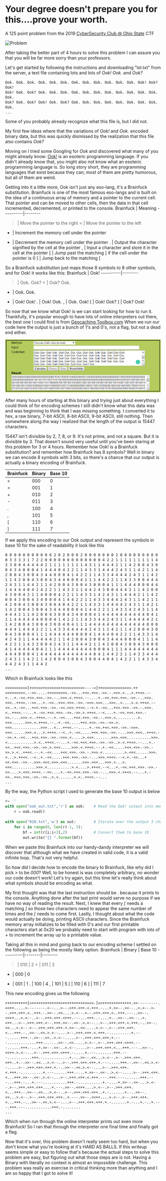 # Your degree doesn't prepare you for this....prove your worth.
A 125 point problem from the 2019 <a href="https://osucyber.club">CyberSecurity Club @ Ohio State</a> CTF

![Problem](/problem.png)

After taking the better part of 4 hours to solve this problem I can assure you that you will be far more sorry than your professors.

Let's get started by following the instructions and downloading "lol.txt" from the server, a text file containing lots and lots of *Ook! Ook.* and *Ook?*
```Ook
Ook. Ook. Ook. Ook. Ook. Ook. Ook. Ook. Ook. Ook. Ook. Ook. Ook! Ook? Ook!
Ook! Ook. Ook? Ook. Ook. Ook. Ook. Ook. Ook. Ook. Ook. Ook. Ook. Ook. Ook.
Ook? Ook. Ook? Ook! Ook. Ook? Ook. Ook. Ook. Ook. Ook. Ook. Ook. Ook. Ook.
...
```
Some of you probably already recognize what this file is, but I did not.

My first few ideas where that the variations of *Ook!* and *Ook.* encoded binary data, but this was quickly dismissed by the realization that this file also contains *Ook?*

Moving on I tried some Googling for *Ook* and discovered what many of you might already know: <a href="https://esolangs.org/wiki/Ook!">Ook!</a> is an esoteric programming language.
If you didn't already know that, you might also not know what an esoteric programming language is. So long story short, they are programming languages that exist because they can; most of them are pretty humorous, but all of them are weird.

Getting into it a little more, Ook isn't just any eso-lang, it's a Brainfuck substitution. Brainfuck is one of the most famous eso-langs and is built on the idea of a continuous array of memory and a pointer to the current cell. That pointer and can be moved to other cells, then the data in that cell incremented, decremented, or printed to the console.
Brainfuck | Meaning
----------|--------
> | Move the pointer to the right
< | Move the pointer to the left
+ | Increment the memory cell under the pointer
- | Decrement the memory cell under the pointer
. | Output the character signified by the cell at the pointer
, | Input a character and store it in the cell at the pointer
[ | Jump past the matching ] if the cell under the pointer is 0
] | Jump back to the matching [


So a Brainfuck substitution just maps those 8 symbols to 8 other symbols, and for Ook! it works like this:
Brainfuck | Ook!
----------|--------
> | Ook. Ook?
< | Ook? Ook.
+ | Ook. Ook.
- | Ook! Ook!
. | Ook! Ook.
, | Ook. Ook!
[ | Ook! Ook?
] | Ook? Ook!

So now that we know what Ook! is we can start looking for how to run it. Thankfully, it's popular enough to have lots of online interpreters out there, the best one I could find is from <a href="https://www.geocachingtoolbox.com/index.php?lang=en&page=brainfuckOok">Geocaching Toolbox.com</a> When we run our code here the output is just a bunch of 1's and 0's, not a flag, but not a dead end either.

![GCT Ook1](GCT_ook_1.png)

After many hours of starting at this binary and trying just about everything I could think of for encoding schemes I still didn't know what this data was and was beginning to think that I was missing something. I converted it to hex, a raw binary, 7-bit ASCII, 8-bit ASCII, 9-bit ASCII, still nothing. Then somewhere along the way I realized that the length of the output is 15447 characters.

15447 isn't divisible by 2, 7, 8, or 9. It's not prime, and not a square. But it is divisible by 3. That doesn't sound very useful until you've been staring at this problem for 3 or 4 hours. Remember how Ook! is a Brainfuck substitution? and remember how Brainfuck has 8 symbols? Well in binary we can encode 8 symbols with 3 bits, so there's a chance that our output is actually a binary encoding of Brainfuck.

Brainfuck | Binary | Base 10
----------|--------|--------
> | 000 | 0
< | 001 | 1
+ | 010 | 2
- | 011 | 3
. | 100 | 4
, | 101 | 5
[ | 110 | 6
] | 111 | 7

If we apply this encoding to our Ook output and represent the symbols in base 10 for the sake of readability it look like this 
```
0 0 0 0 0 0 0 0 0 0 6 2 0 2 0 0 0 2 0 0 0 0 0 0 0 2 0 0 0 0 0 0 0 0 0 0 3 3 3 3 1 7 2 2 0 0 0 0 0 0 0 0 0 0 0 0 0 4 2 2 1 1 1 1 1 1 1 1 1 4 3 3 0 0 4 4 4 4 4 2 1 1 1 1 1 1 1 1 4 3 1 1 4 4 4 2 1 1 4 2 0 0 4 3 0 0 4 3 4 0 0 0 4 1 4 4 4 0 4 2 2 1 1 4 3 3 1 4 4 4 2 4 3 1 1 4 2 1 1 4 2 0 0 4 3 0 0 4 3 4 4 0 0 0 4 1 4 2 2 1 1 4 3 3 4 4 4 4 2 4 3 1 1 4 2 1 1 4 2 0 0 4 3 0 0 4 3 4 4 0 0 0 4 1 1 1 4 4 2 2 1 1 4 3 3 0 0 4 4 4 2 4 3 1 1 4 4 2 1 1 4 2 0 0 4 3 0 0 4 3 0 0 0 4 1 1 1 4 4 4 0 0 0 4 4 1 4 4 4 4 0 4 1 4 2 2 1 1 4 3 3 1 1 4 4 2 4 3 0 0 4 4 4 2 1 1 4 2 0 0 4 3 0 0 4 3 1 1 4 0 0 0 4 2 2 1 1 4 3 3 1 4 2 4 3 1 1 4 4 4 2 1 1 4 2 0 0 4 3 0 0 4 3 4 0 0 0 4 1 4 4 2 2 1 1 4 3 3 4 4 4 2 4 3 1 1 4 2 1 1 4 2 0 0 4 3 0 0 4 3 0 0 4 0 4 2 2 1 1 4 3 3 1 4 4 4 4 2 4 3 1 1 4 2 1 1 4 2 0 0 4 3 0 0 4 3 4 4 4 0 0 0 4 1 4 4 2 2 1 1 4 3 3 4 2 4 3 1 1 4 4 4 4 2 1 1 4 2 0 0 4 3 0 0 4 3 4 0 0 0 4 1 4 4 4 4 4 4 4 4 4 4 0 4 1 1 1 4 4 4 4 4 4 0 0 0 4 1 4 2 2 1 1 4 3 3 4 4 2 4 3 1 1 4 4 4 4 4 2 1 1 4 2 0 0 4 3 0 0 4 3 0 0 4 0 4 1 1 1 4 4 4 4 4 4 4 4 4 4 4 4 4 0 0 0 4 4 4 1 4 4 4 2 2 1 1 4 3 3 4 4 4 4 4 2 4 3 1 1 4 2 1 1 4 2 0 0 4 3 0 0 4 3 0 0 0 4 1 1 1 4 4 4 4 4 4 0 0 0 4 1 4 4 4 0 4 2 2 1 1 4 3 3 1 4 4 2 4 3 1 1 4 4 4 4 4 2 1 1 4 2 0 0 4 3 0 0 4 3 4 4 4 0 0 0 4 1 1 1 4 4 2 2 1 1 4 3 3 0 0 4 2 4 3 1 1 4 4 4 2 1 1 4 2 0 0 4 3 0 0 4 3 0 0 0 4 1 4 4 4 4 4 0 4 1 1 1 4 4 4 4 4 4 4 4 0 0 0 4 1 1 1 4 4 4 4 4 4 4 4 4 4 4 0 0 0 4 1 4 4 4 4 4 4 4 4 4 4 4 4 0 4 1 4 4 2 2 1 1 4 3 3 4 4 4 2 4 3 1 1 4 2 1 1 4 2 0 0 4 3 0 0 4 3 0 0 4 4 0 4 1 4 2 2 1 1 4 3 3 4 4 4 2 4 3 1 1 4 4 2 
...
```

Which in Brainfuck looks like this
```brainfuck
>>>>>>>>>>[+>+>>>+>>>>>>>+>>>>>>>>>>----<]++>>>>>>>>>>>>>.++<<<<<<<<<.-->>.....+<<<<<<<<.-<<...+<<.+>>.->>.-.>>>.<...>.++<<.--<...+.-<<.+<<.+>>.->>.-..>>>.<.++<<.--....+.-<<.+<<.+>>.->>.-..>>>.<<<..++<<.-->>...+.-<<..+<<.+>>.->>.->>>.<<<...>>>..<....>.<.++<<.--<<..+.->>...+<<.+>>.->>.-<<.>>>.++<<.--<.+.-<<...+<<.+>>.->>.-.>>>.<..++<<.--...+.-<<.+<<.+>>.->>.->>.>.++<<.--<....+.-<<.+<<.+>>.->>.-...>>>.<..++<<.--.+.-<<....+<<.+>>.->>.-.>>>.<..........>.<<<......>>>.<.++<<.--..+.-<<.....+<<.+>>.->>.->>.>.<<<.............>>>...<...++<<.--.....+.-<<.+<<.+>>.->>.->>>.<<<......>>>.<...>.++<<.--<..+.-<<.....+<<.+>>.->>.-...>>>.<<<..++<<.-->>.+.-<<...+<<.+>>.->>.->>>.<.....>.<<<........>>>.<<<...........>>>.<............>.<..++<<.--...+.-<<.+<<.+>>.->>.->>..>.<.++<<.--...+.-<<..+<<.+>>.->>.->>.>.<<<.....>>>.<.++<<.--.+.-<<.....+<<.+>>.->>.->>.>.<..++<<.--.+.-<<....+<<.+>>.->>.-.>>>.<..........>.<<<......>>>.<...>.++<<.--<..+.-<<.....+<<.+>>.->>.-...>>>.++<<.--<.+.-<<...+<<.+>>.->>.-.>>>.<<<.>>>.<<<.......>>>.<<<...>>>.<...>.<<<...........>>>.<...........>.<....>.++<<.--<...+.-<<.+<<.+>>.->>.->>....>.<<<.++<<.-->>....+.-<<.+<<.+>>.->>.-...>>>.<.++<<.--...+.-<<..+<<.+>>.->>.->>..>.<.......>.<..++<<.--...
...
```
By the way, the Python script I used to generate the base 10 output is below
```Python
r= ''
with open("ook_out.txt",'r') as ook:    # Read the Ook! output into memory
	r = ook.read()
	
with open("010.txt",'w') as out:        # Iterate over the output 3 characters at a time
	for i in range(0, len(r)-1, 3):
		bf = int(r[i:i+3],2)            # Convert them to base 10
		out.write("{} ".format(bf))
```

When we paste this Brainfuck into our handy-dandy interpreter we will discover that although what we have created in valid code, it is a valid infinite loop. That's not very helpful.

So how did I decide how to encode the binary to Brainfuck, like why did I pick *>* to be *000*? Well, to be honest is was completely arbitrary, no wonder our code doesn't work! Let's try again, but this time let's really think about what symbols should be encoding as what.

My first thought was that the last instruction should be *.* because it prints to the console. Anything done after the last print would serve no purpose if we have no way of reading the result. Next, I knew that every *[* needs a matching *]* so those two characters need to appear the same number of times and the *[* needs to come first. Lastly, I thought about what the code would actually be doing, printing ASCII characters. Since the Brainfuck memory array initializes to be filled with 0's and our first printable characters start at 0x20 we probably need to start with program with lots of *+* to increment the array up to a printable value.

Taking all this in mind and going back to our encoding scheme I settled on the following as being the mostly likely option.
Brainfuck | Binary | Base 10
----------|--------|--------
> | 010 | 2
< | 011 | 3
+ | 000 | 0
- | 001 | 1
. | 100 | 4
, | 101 | 5
[ | 110 | 6
] | 111 | 7

This new encoding gives us the following
```brainfuck
++++++++++[>+>+++>+++++++>++++++++++<<<<-]>>+++++++++++++.>>---------.<<++.....>--------.<--...>--.>++.<++.<.+++.-...+.>>--.<<-...>.<--.>--.>++.<++.<..+++.-.>>--.<<....>.<--.>--.>++.<++.<..+++.---..>>--.<<++...>.<--..>--.>++.<++.<+++.---...+++..-....+.-.>>--.<<--..>.<++...>--.>++.<++.<--.+++.>>--.<<-.>.<--...>--.>++.<++.<.+++.-..>>--.<<...>.<--.>--.>++.<++.<++.+.>>--.<<-....>.<--.>--.>++.<++.<...+++.-..>>--.<<.>.<--....>--.>++.<++.<.+++.-..........+.---......+++.-.>>--.<<..>.<--.....>--.>++.<++.<++.+.---.............+++...-...>>--.<<.....>.<--.>--.>++.<++.<+++.---......+++.-...+.>>--.<<-..>.<--.....>--.>++.<++.<...+++.---..>>--.<<++.>.<--...>--.>++.<++.<+++.-.....+.---........+++.---...........+++.-............+.-..>>--.<<...>.<--.>--.>++.<++.<++..+.-.>>--.<<...>.<--..>--.>++.<++.<++.+.---.....+++.-.>>--.<<.>.<--.....>--.>++.<++.<++.+.-..>>--.<<.>.<--....>--.>++.<++.<.+++.-..........+.---......+++.-...+.>>--.<<-..>.<--.....>--.>++.<++.<...+++.>>--.<<-.>.<--...>--.>++.<++.<.+++.---.+++.---.......+++.---...+++.-...+.---...........+++.-...........+.-....+.>>--.<<-...>.<--.>--.>++.<++.<++....+.---.>>--.<<++....>.<--.>--.>++.<++.<...+++.-.>>--.<<...>.<--..>--.>++.<++.<++..+.-.......+.-..>>--.<<...>.<--.>--.>++.<++.<++..+.---.>>--.<<++....>.<--.>--.>++.<++.<...+++.-...>>--.<<.>.<--....>--.>++.<++.<++.+.-.......+.-...+.-..+.---.+++.---............+++.-........
...
```

Which when run through the online interpreter prints out even more Brainfuck! So I ran that through the interpreter one final time and finally got a flag.

Now that it's over, this problem doesn't really seem too hard, but when you don't know what you're looking at it's HARD AS BALLS. If this writeup seems simple or easy to follow that's because the actual steps to solve this problem are easy, but figuring out what those steps are is not.
Having a Binary with literally no context is almost an impossible challenge. This problem was really an exercise in critical thinking more than anything and I am so happy that I got to solve it!